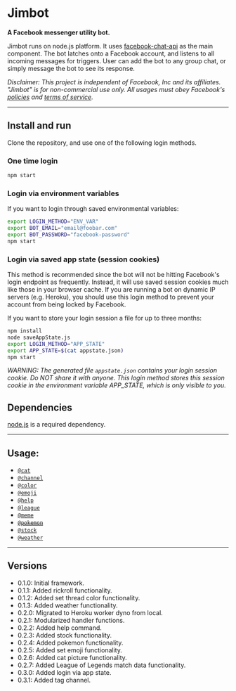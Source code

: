 # Jimbot
**A Facebook messenger utility bot.**

Jimbot runs on node.js platform. It uses [facebook-chat-api](https://github.com/Schmavery/facebook-chat-api) as the main component. The bot latches onto a Facebook account, and listens to all incoming messages for triggers. User can add the bot to any group chat, or simply message the bot to see its response.

*Disclaimer: This project is independent of Facebook, Inc and its affiliates. "Jimbot" is for non-commercial use only. All usages must obey Facebook's [policies](https://www.facebook.com/policies) and [terms of service](https://www.facebook.com/terms).*

-----------------------------------------------------------
## Install and run

Clone the repository, and use one of the following login methods.

### One time login
```bash
npm start
```

### Login via environment variables
If you want to login through saved environmental variables:
```bash
export LOGIN_METHOD="ENV_VAR"
export BOT_EMAIL="email@foobar.com"
export BOT_PASSWORD="facebook-password"
npm start
```

### Login via saved app state (session cookies)

This method is recommended since the bot will not be hitting Facebook's login endpoint as frequently. Instead, it will use saved session cookies much like those in your browser cache. If you are running a bot on dynamic IP servers (e.g. Heroku), you should use this login method to prevent your account from being locked by Facebook.

If you want to store your login session a file for up to three months:
```bash
npm install
node saveAppState.js
export LOGIN_METHOD="APP_STATE"
export APP_STATE=$(cat appstate.json)
npm start
```
*WARNING: The generated file `appstate.json` contains your login session cookie. Do NOT share it with anyone.
This login method stores this session cookie in the environment variable APP_STATE, which is only visible to you.*

## Dependencies
[node.js](https://nodejs.org/en/) is a required dependency.

-----------------------------------------------------------
## Usage:
* [`@cat`](DOCS.md#cat)
* [`@channel`](DOCS.md#channel)
* [`@color`](DOCS.md#color)
* [`@emoji`](DOCS.md#emoji)
* [`@help`](DOCS.md#help)
* [`@league`](DOCS.md#league)
* [`@meme`](DOCS.md#meme)
* [~~`@pokemon`~~](DOCS.md#pokemon)
* [`@stock`](DOCS.md#stock)
* [`@weather`](DOCS.md#weather)

-----------------------------------------------------------
## Versions
- 0.1.0: Initial framework.
- 0.1.1: Added rickroll functionality.
- 0.1.2: Added set thread color functionality.
- 0.1.3: Added weather functionality.
- 0.2.0: Migrated to Heroku worker dyno from local.
- 0.2.1: Modularized handler functions.
- 0.2.2: Added help command.
- 0.2.3: Added stock functionality.
- 0.2.4: Added pokemon functionality.
- 0.2.5: Added set emoji functionality.
- 0.2.6: Added cat picture functionality.
- 0.2.7: Added League of Legends match data functionality.
- 0.3.0: Added login via app state.
- 0.3.1: Added tag channel.
